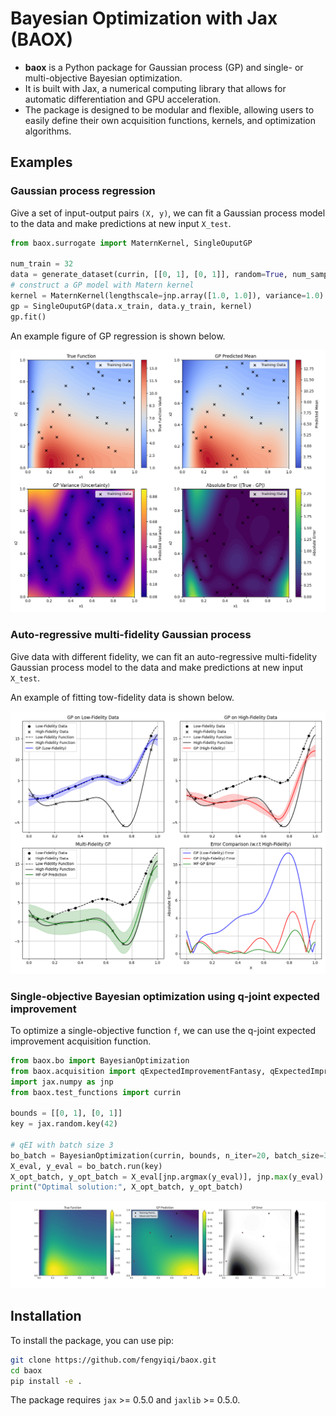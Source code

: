 # Bayesian Optimization with Jax (BAOX)

- **baox** is a Python package for Gaussian process (GP) and single- or multi-objective Bayesian optimization. 
- It is built with Jax, a numerical computing library that allows for automatic differentiation and GPU acceleration.
- The package is designed to be modular and flexible, allowing users to easily define their own acquisition functions, kernels, and optimization algorithms.


## Examples

### Gaussian process regression

Give a set of input-output pairs `(X, y)`, we can fit a Gaussian process model to the data and make predictions at new input  `X_test`.

```python
from baox.surrogate import MaternKernel, SingleOuputGP

num_train = 32
data = generate_dataset(currin, [[0, 1], [0, 1]], random=True, num_samples=num_train)
# construct a GP model with Matern kernel
kernel = MaternKernel(lengthscale=jnp.array([1.0, 1.0]), variance=1.0)
gp = SingleOuputGP(data.x_train, data.y_train, kernel)
gp.fit()
```

An example figure of GP regression is shown below.

<p align="center">
  <img src="pics/02_2D_gp.png" />
</p>

### Auto-regressive multi-fidelity Gaussian process

Give data with different fidelity, we can fit an auto-regressive multi-fidelity Gaussian process model to the data and make predictions at new input `X_test`.

An example of fitting tow-fidelity data is shown below.

<p align="center">
  <img src="pics/03_1D_mfgp_MFLinearA.png" />
</p>

### Single-objective Bayesian optimization using q-joint expected improvement

To optimize a single-objective function `f`, we can use the q-joint expected improvement acquisition function.

```python
from baox.bo import BayesianOptimization
from baox.acquisition import qExpectedImprovementFantasy, qExpectedImprovementJoint
import jax.numpy as jnp
from baox.test_functions import currin

bounds = [[0, 1], [0, 1]]
key = jax.random.key(42)

# qEI with batch size 3
bo_batch = BayesianOptimization(currin, bounds, n_iter=20, batch_size=3, acquisition=qExpectedImprovementJoint)
X_eval, y_eval = bo_batch.run(key)
X_opt_batch, y_opt_batch = X_eval[jnp.argmax(y_eval)], jnp.max(y_eval)
print("Optimal solution:", X_opt_batch, y_opt_batch)
```

<p align="center">
  <img src="pics/qEIJ_2d3.gif" />
</p>



## Installation

To install the package, you can use pip:

```bash
git clone https://github.com/fengyiqi/baox.git
cd baox
pip install -e .
```

The package requires `jax` >= 0.5.0 and `jaxlib` >= 0.5.0.
